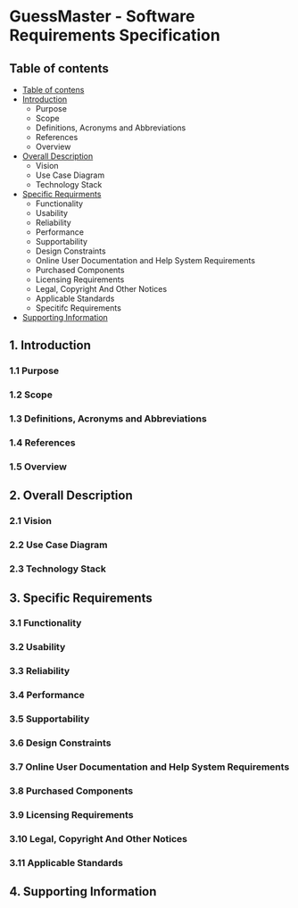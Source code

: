 # GuessMaster - Software Requirements Specification

## Table of contents

- [Table of contens](https://github.com/Tiaaam/GuessMaster/edit/master/docs/SoftwareRequirementsSpecification.md#table-of-contents)
- [Introduction](https://github.com/Tiaaam/GuessMaster/edit/master/docs/SoftwareRequirementsSpecification.md#1-introduction)
  - Purpose
  - Scope
  - Definitions, Acronyms and Abbreviations
  - References
  - Overview
- [Overall Description](https://github.com/Tiaaam/GuessMaster/edit/master/docs/SoftwareRequirementsSpecification.md#2-overall-description)
  - Vision
  - Use Case Diagram
  - Technology Stack
- [Specific Requirments](https://github.com/Tiaaam/GuessMaster/edit/master/docs/SoftwareRequirementsSpecification.md#3-specific-requirements)
  - Functionality
  - Usability
  - Reliability
  - Performance
  - Supportability
  - Design Constraints
  - Online User Documentation and Help System Requirements
  - Purchased Components
  - Licensing Requirements
  - Legal, Copyright And Other Notices
  - Applicable Standards
  - Specitifc Requirements
- [Supporting Information](https://github.com/Tiaaam/GuessMaster/edit/master/docs/SoftwareRequirementsSpecification.md#4-supporting-information)
  
 
## 1. Introduction

### 1.1 Purpose

### 1.2 Scope

### 1.3 Definitions, Acronyms and Abbreviations

### 1.4 References

### 1.5 Overview


## 2. Overall Description

### 2.1 Vision

### 2.2 Use Case Diagram

### 2.3 Technology Stack



## 3. Specific Requirements

### 3.1 Functionality

### 3.2 Usability

### 3.3 Reliability

### 3.4 Performance

### 3.5 Supportability

### 3.6 Design Constraints

### 3.7 Online User Documentation and Help System Requirements

### 3.8 Purchased Components

### 3.9 Licensing Requirements

### 3.10 Legal, Copyright And Other Notices

### 3.11 Applicable Standards


## 4. Supporting Information

